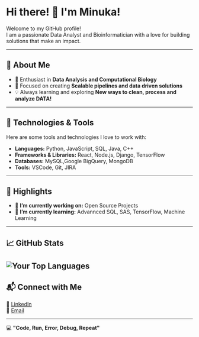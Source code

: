 # Hi there! 👋 I'm Minuka! 

Welcome to my GitHub profile!  
I am a passionate Data Analyst and Bioinformatician with a love for building solutions that make an impact.  

---
## 🚀 About Me  

- 🌟 Enthusiast in **Data Analysis and Computational Biology**  
- 🎯 Focused on creating **Scalable pipelines and data driven solutions**  
- 💡  Always learning and exploring **New ways to clean, process and analyze DATA!**

---
## 🔧 Technologies & Tools  

Here are some tools and technologies I love to work with:  

- **Languages:** Python, JavaScript, SQL, Java, C++
- **Frameworks & Libraries:** React, Node.js, Django, TensorFlow
- **Databases:** MySQL,Google BigQuery, MongoDB 
- **Tools:** VSCode, Git, JIRA
---
## 🌟 Highlights 
- 🔭  **I’m currently working on:** Open Source Projects  
- 🌱  **I’m currently learning:** Advannced SQL, SAS, TensorFlow, Machine Learning  
---

## 📈 GitHub Stats  
<!-- ![Your GitHub Stats](https://github-readme-stats.vercel.app/api?username=minuka819&show_icons=true&theme=radical) --> 
![Your Top Languages](https://github-readme-stats.vercel.app/api/top-langs/?username=minuka819&layout=compact&theme=radical)  
---
## 📬 Connect with Me    
💼 [LinkedIn](https://www.linkedin.com/in/minukahp/)  
📧 [Email](minukahp@gmail.com)  
<!--- 🐦 [Twitter](https://twitter.com/yourprofile)
- 🌐 [Your Personal Website/Portfolio](https://your-website.com) -->   
---
💻 **"Code, Run, Error, Debug, Repeat"**  
<!---
minuka819/minuka819 is a ✨ special ✨ repository because its `README.md` (this file) appears on your GitHub profile.
You can click the Preview link to take a look at your changes.
--->
